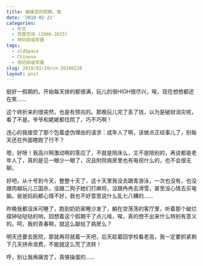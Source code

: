```yaml
---
title: 被痛苦的假期，我
date: '2010-02-21'
categories:
  - 中文
  - 百度空间 (2006-2015)
  - 唠叨抑或牢骚
tags:
  - oldSpace
  - Chinese
  - 唠叨抑或牢骚
slug: 2010/02/20/cn-20100220
layout: post
---
```

挺好一假期的，开始每天排的都很满，玩儿的很HIGH很尽兴，唉，现在想想都还在笑……

 这个转折来的很突然，也是有预兆的。那晚玩儿完了丢了钱，以为是破财消灾呢，看了不是。爷爷和姥姥都住院了，巧不巧啊！

 违心的我接受了那个包着虚伪理由的请求：成年人了啊，该做点正经事儿了，别每天还在外面瞎跑了行不？

 嗯，好呀！我高兴啊激动啊的答应了，不就是陪床么，又不是陪别的，再说都是老年人了，真的是见一眼少一眼了，况且附院病房里也有电视什么的，也不会很无聊。

 好吧，从十号到今天，整整十天了，这十天里我没去跟青游泳，一次也没有，也没跟肉越玩儿三国杀，没跟二狗子她们打麻将，没跟冉冉去滑雪，甚至没心情去买电脑。爸爸妈妈都心情不好，我也不好意思说什么乱七八糟的……

 昨晚我都没床可睡了，跑到奶奶家睡沙发了，躺在空荡荡的客厅里，听着那个破烂摆钟哒哒哒的响，回想着这个假期干了点儿啥，唉，真的想不出来什么特别有意义的。呵，我的青春啊，就这么献给了病房么？

 明天还要去医院，那就再将就着一天吧，后天趁着回学校看老高，我一定要抓紧剩下几天拼命浪费，不能就这么荒了流转！

 呼，别让我再痛苦了，真够操蛋的……
